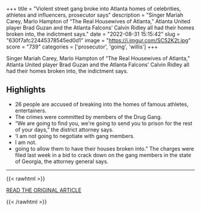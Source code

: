 +++
title = "Violent street gang broke into Atlanta homes of celebrities, athletes and influencers, prosecutor says"
description = "Singer Mariah Carey, Marlo Hampton of “The Real Housewives of Atlanta,” Atlanta United player Brad Guzan and the Atlanta Falcons’ Calvin Ridley all had their homes broken into, the indictment says."
date = "2022-08-31 15:15:42"
slug = "630f7afc22445378545ed0d1"
image = "https://i.imgur.com/SC52K2t.jpg"
score = "739"
categories = ['prosecutor', 'going', 'willis']
+++

Singer Mariah Carey, Marlo Hampton of “The Real Housewives of Atlanta,” Atlanta United player Brad Guzan and the Atlanta Falcons’ Calvin Ridley all had their homes broken into, the indictment says.

## Highlights

- 26 people are accused of breaking into the homes of famous athletes, entertainers.
- The crimes were committed by members of the Drug Gang.
- “We are going to find you, we're going to send you to prison for the rest of your days,” the district attorney says.
- ‘I am not going to negotiate with gang members.
- I am not.
- going to allow them to have their houses broken into.” The charges were filed last week in a bid to crack down on the gang members in the state of Georgia, the attorney general says.

---

{{< rawhtml >}}
  <p class="article-category">
    <a target="_blank" href="https://www.nbcnews.com/news/us-news/violent-street-gang-broke-atlanta-homes-celebrities-athletes-influence-rcna45433">READ THE ORIGINAL ARTICLE</a>
  </p>
{{< /rawhtml >}}
